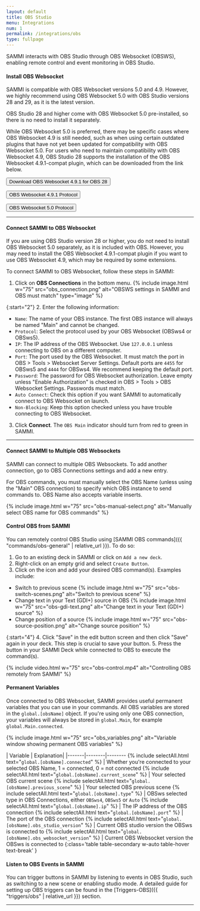 ```yaml
---
layout: default
title: OBS Studio
menu: Integrations
num: 1
permalink: /integrations/obs
type: fullpage
---
```


SAMMI interacts with OBS Studio through OBS Websocket (OBSWS), enabling remote control and event monitoring in OBS Studio. 

#### Install OBS Websocket

SAMMI is compatible with OBS Websocket versions 5.0 and 4.9. However, we highly recommend using OBS Websocket 5.0 with OBS Studio versions 28 and 29, as it is the latest version.   

OBS Studio 28 and higher come with OBS Websocket 5.0 pre-installed, so there is no need to install it separately.  

While OBS Websocket 5.0 is preferred, there may be specific cases where OBS Websocket 4.9 is still needed, such as when using certain outdated plugins that have not yet been updated for compatibility with OBS Websocket 5.0. For users who need to maintain compatibility with OBS Websocket 4.9, OBS Studio 28 supports the installation of the OBS Websocket 4.9.1-compat plugin, which can be downloaded from the link below.

<a href="https://github.com/obsproject/obs-websocket/releases/tag/4.9.1-compat"><button type="button" class="btn btn-outline-secondary">Download OBS Websocket 4.9.1 for OBS 28</button></a>

<a href="https://github.com/obsproject/obs-websocket/blob/4.x-compat/docs/generated/protocol.md#events"><button type="button" class="btn btn-outline-secondary">OBS Websocket 4.9.1 Protocol</button></a>

<a href="https://github.com/obsproject/obs-websocket/blob/master/docs/generated/protocol.md"><button type="button" class="btn btn-outline-secondary">OBS Websocket 5.0 Protocol</button></a>

<hr>

#### Connect SAMMI to OBS Websocket
If you are using OBS Studio version 28 or higher, you do not need to install OBS Websocket 5.0 separately, as it is included with OBS. However, you may need to install the OBS Websocket 4.9.1-compat plugin if you want to use OBS Websocket 4.9, which may be required by some extensions.

To connect SAMMI to OBS Websocket, follow these steps in SAMMI:

1. Click on **OBS Connections** in the bottom menu.
    {% include image.html w="75" src="obs_connection.png" alt="OBSWS settings in SAMMI and OBS must match" type="image" %}
    
{:start="2"}
2. Enter the following information:
   - `Name`: The name of your OBS instance. The first OBS instance will always be named "Main" and cannot be changed.
   - `Protocol`: Select the protocol used by your OBS Websocket (OBSws4 or OBSws5).
   - `IP`: The IP address of the OBS Websocket. Use `127.0.0.1` unless connecting to OBS on a different computer.
   - `Port`: The port used by the OBS Websocket. It must match the port in OBS > Tools > Websocket Server Settings. Default ports are `4455` for OBSws5 and `4444` for OBSws4. We recommend keeping the default port.
   - `Password`: The password for OBS Websocket authorization. Leave empty unless "Enable Authorization" is checked in OBS > Tools > OBS Websocket Settings. Passwords must match.
   - `Auto Connect`: Check this option if you want SAMMI to automatically connect to OBS Websocket on launch.
   - `Non-Blocking`: Keep this option checked unless you have trouble connecting to OBS Websocket.
3. Click **Connect**. The `OBS Main` indicator should turn from red to green in SAMMI.

<hr>

#### Connect SAMMI to Multiple OBS Websockets

SAMMI can connect to multiple OBS Websockets. To add another connection, go to OBS Connections settings and add a new entry.  

For OBS commands, you must manually select the OBS Name (unless using the "Main" OBS connection) to specify which OBS instance to send commands to. OBS Name also accepts variable inserts.

{% include image.html w="75" src="obs-manual-select.png" alt="Manually select OBS name for OBS commands" %}

#### Control OBS from SAMMI

You can remotely control OBS Studio using [SAMMI OBS commands]({{ "commands/obs-general" | relative_url }}). To do so:

1. Go to an existing deck in SAMMI or click on `Add a new deck`.
2. Right-click on an empty grid and select `Create Button`.
3. Click on the <i class="fas fa-plus-circle"></i> icon and add your desired OBS command(s). Examples include:  

  - Switch to previous scene
      {% include image.html w="75" src="obs-switch-scenes.png" alt="Switch to previous scene" %}  
  - Change text in your Text (GDI+) source in OBS
      {% include image.html w="75" src="obs-gdi-text.png" alt="Change text in your Text (GDI+) source" %}  
  - Change position of a source
      {% include image.html w="75" src="obs-source-position.png" alt="Change source position" %}

{:start="4"}
4. Click "Save" in the edit button screen and then click "Save" again in your deck. This step is crucial to save your button.
5. Press the button in your SAMMI Deck while connected to OBS to execute the command(s).

{% include video.html w="75" src="obs-control.mp4" alt="Controlling OBS remotely from SAMMI" %}

#### Permanent Variables

Once connected to OBS Websocket, SAMMI provides useful permanent variables that you can use in your commands. All OBS variables are stored in the `global.[obsName]` object. If you're using only one OBS connection, your variables will always be stored in `global.Main`, for example `global.Main.connected`.

{% include image.html w="75" src="obs_variables.png" alt="Variable window showing permanent OBS variables" %}

| Variable | Explanation| 
|-------|--------|--------
{% include selectAll.html text="<code>global.[obsName].connected</code>" %} | Whether you're connected to your selected OBS Name, 1 = connected, 0 = not connected
{% include selectAll.html text="<code>global.[obsName].current_scene</code>" %} | Your selected OBS current scene
{% include selectAll.html text="<code>global.[obsName].previous_scene</code>" %} | Your selected OBS previous scene
{% include selectAll.html text="<code>global.[obsName].type</code>" %} | OBSws selected type in OBS Connections, either `OBSws4`, `OBSws5` or `Auto`
{% include selectAll.html text="<code>global.[obsName].ip</code>" %} | The IP address of the OBS connection
{% include selectAll.html text="<code>global.[obsName].port</code>" %} | The port of the OBS connection
{% include selectAll.html text="<code>global.[obsName].obs_studio_version</code>" %} | Current OBS studio version the OBSws is connected to
{% include selectAll.html text="<code>global.[obsName].obs_websocket_version</code>" %} |  Current OBS Websocket version the OBSws is connected to
{:class='table table-secondary w-auto table-hover text-break' }

#### Listen to OBS Events in SAMMI

You can trigger buttons in SAMMI by listening to events in OBS Studio, such as switching to a new scene or enabling studio mode. A detailed guide for setting up OBS triggers can be found in the [Triggers-OBS]({{ "triggers/obs" | relative_url }}) section. 
<hr>
